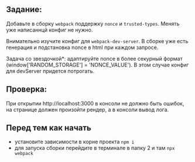 ## Задание:

Добавьте в сборку `webpack` поддержку `nonce` и `trusted-types`. Менять уже написаннцй конфиг не нужно.

Внимательно изучите конфиг для `webpack-dev-server`. В сборке уже есть генерация и подстановка nonce в html при каждом запросе.

Задача со звездочкой*: адаптируйте nonce в более секурный формат (window['RANDOM_STORAGE'] = 'NONCE_VALUE'). В этом случае конфиг для devServer придется потрогать.

## Проверка:

При открытии http://localhost:3000 в консоли не должно быть ошибок, на странице должен произойти рендер, а в консоли вывод лога.

## Перед тем как начать

- установите зависимости в корне проекта `npm i`
- для запуска сборки перейдите в терминале в папку 2 и там `npx webpack`
